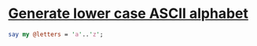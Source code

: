 [1]: https://rosettacode.org/wiki/Generate_lower_case_ASCII_alphabet

# [Generate lower case ASCII alphabet][1]

```perl
say my @letters = 'a'..'z';
```
